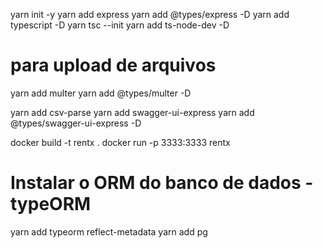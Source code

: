 yarn init -y
yarn add express
yarn add @types/express -D
yarn add typescript -D
yarn tsc --init
yarn add ts-node-dev -D


# para upload de arquivos
yarn add multer
yarn add @types/multer -D

yarn add csv-parse
yarn add swagger-ui-express
yarn add @types/swagger-ui-express -D


docker build -t rentx .
docker run -p 3333:3333 rentx

# Instalar o ORM do banco de dados - typeORM

yarn add typeorm reflect-metadata
yarn add pg


